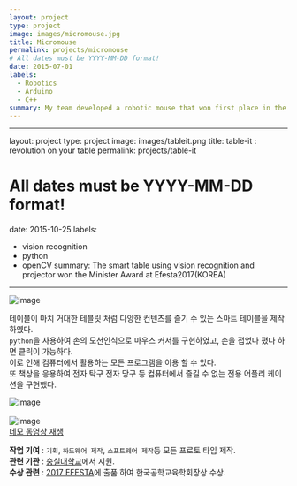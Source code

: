 ```yaml
---
layout: project
type: project
image: images/micromouse.jpg
title: Micromouse
permalink: projects/micromouse
# All dates must be YYYY-MM-DD format!
date: 2015-07-01
labels:
  - Robotics
  - Arduino
  - C++
summary: My team developed a robotic mouse that won first place in the 2015 UH Micromouse competition.
---
```


---
layout: project
type: project
image: images/tableit.png
title: table-it : revolution on your table
permalink: projects/table-it
# All dates must be YYYY-MM-DD format!
date: 2015-10-25
labels:
  - vision recognition
  - python
  - openCV
summary: The smart table using vision recognition and projector won the Minister Award at Efesta2017(KOREA)
---

![image](https://user-images.githubusercontent.com/55519519/126889144-c768e3af-db53-46de-910d-5e8e5b18b05b.png)<br>

테이블이 마치 거대한 테블릿 처럼 다양한 컨텐츠를 즐기 수 있는 스마트 테이블을 제작하였다.<br>
`python`을 사용하여 손의 모션인식으로 마우스 커서를 구현하였고, 손을 접었다 폈다 하면 클릭이 가능하다. <br>
이로 인해 컴퓨터에서 활용하는 모든 프로그램을 이용 할 수 있다.<br>
또 책상을 응용하여 전자 탁구 전자 당구 등 컴퓨터에서 즐길 수 없는 전용 어플리 케이션을 구현했다.<br>

![image](https://user-images.githubusercontent.com/55519519/126889150-dae21626-015d-42ba-a290-a2bc69fabf16.png)<br><br>
![image](https://user-images.githubusercontent.com/55519519/126910489-caed3c0b-e919-41e0-a5bf-9f6129087a90.png)<br>
[데모 동영상 재생]

<b>작업 기여</b> : `기획`, `하드웨어 제작`, `소프트웨어 제작`등 모든 프로토 타입 제작.  <br>
<b>관련 기관</b> : [숭실대학교]에서 지원.<br>
<b>수상 관련</b> : [2017 EFESTA]에 출품 하여 한국공학교육학회장상 수상.<br>

[데모 동영상 재생]: https://drive.google.com/file/d/1mOlBm2TFQ5ZDGcoSLmAbuFFRx_650tEs/view?usp=sharing
[숭실대학교]:        https://ssu.ac.kr/
[2017 EFESTA]:      http://e2festa.kr/
